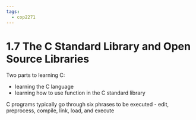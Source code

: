 ```yaml
---
tags:
  - cop2271
---
```



# 1.7 The C Standard Library and Open Source Libraries
Two parts to learning C:
- learning the C language
- learning how to use function in the C standard library

C programs typically go through six phrases to be executed - edit, preprocess, compile, link, load, and execute